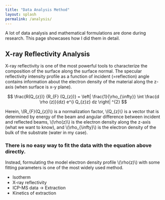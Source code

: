 ```yaml
---
title: "Data Analysis Method"
layout: splash
permalink: /analysis/
---
```


A lot of data analysis and mathematical formulations are done during research. This page showcases how I did them in detail.

## X-ray Reflectivity Analysis

X-ray reflectivity is one of the most powerful tools to characterize the composition of the surface along the surface normal.
The specular reflectivity intensity profile as a function of incident (=reflection) angle contains information about the electron density of the material along the z-axis (when surface is x-y plane).

$$ \frac{R(Q_{z})} {R_{F} (Q_{z})} = \left| \frac{1}{\rho_{\infty}} \int \frac{d \rho (z)}{dz} e^{i Q_{z}z} dz \right| ^{2} $$

Herein, \\(R_{F}(Q_{z})\\) is a normalization factor, \\(Q_{z}\\) is a vector that is determined by energy of the beam and angular difference between incident and reflected beams, \\(\rho(z)\\) is the electron density along the z-axis (what we want to know), and 
\\(\rho_{\infty}\\) is the electron density of the bulk of the substrate (water in my case).

### There is no easy way to fit the data with the equation above directly. 
Instead, formulating the model electron density profile \\(\rho(z)\\) with some fitting parameters is one of the most widely used method.

* Isotherm
* X-ray reflectivity
* ICP-MS data -> Extraction
* Kinetics of extraction